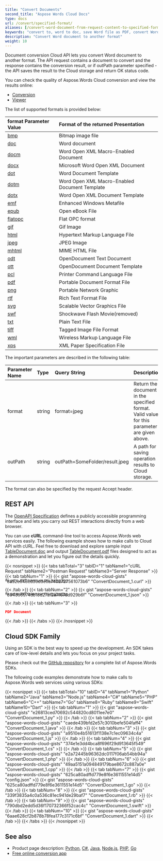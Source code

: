 ```yaml
---
title: "Convert Documents"
second_title: "Aspose Words Cloud Docs"
type: docs
url: /convert/specified-format/
aliases: [/convert-word-document-from-request-content-to-specified-format/]
keywords: "convert to, word to doc, save Word file as PDF, convert Word document to HTML, Word doc to HTML, convert PDF to Word, TIFF file"
description: "Convert Word document to another format"
weight: 10
---
```


Document conversion Cloud API lets you convert Word document to another format. The API request contains a document to convert and the response contains the conversion result, or if outPath parameter specified - the API saves the result to the Cloud storage and return OK status code. 

You can check the quality of Aspose.Words Cloud conversion and view the results online:

- [Conversion](https://products.aspose.app/words/conversion)
- [Viewer](https://products.aspose.app/words/viewer)

The list of supported formats is provided below:

|format Parameter Value|Format of the returned Presentation|
| :- | :- |
|[bmp](https://docs.fileformat.com/image/bmp/)|Bitmap image file|
|[doc](https://docs.fileformat.com/word-processing/doc/)|Word document|
|[docm](https://docs.fileformat.com/word-processing/docm/)|Word Open XML Macro-Enabled Document|
|[docx](https://docs.fileformat.com/word-processing/docx/)|Microsoft Word Open XML Document|
|[dot](https://docs.fileformat.com/word-processing/dot/)|Word Document Template|
|[dotm](https://docs.fileformat.com/word-processing/dotm/)|Word Open XML Macro-Enabled Document Template|
|[dotx](https://docs.fileformat.com/word-processing/dotx/)|Word Open XML Document Template|
|[emf](https://docs.fileformat.com/image/emf/)|Enhanced Windows Metafile|
|[epub](https://docs.fileformat.com/ebook/epub/)|Open eBook File|
|[flatopc](#)|Flat OPC format|
|[gif](https://docs.fileformat.com/image/gif/)|Gif Image|
|[html](https://docs.fileformat.com/web/html/)|Hypertext Markup Language File|
|[jpeg](https://docs.fileformat.com/image/jpeg/)|JPEG Image|
|[mhtml](https://docs.fileformat.com/web/mhtml/)|MIME HTML File|
|[odt](https://docs.fileformat.com/word-processing/odt/)|OpenDocument Text Document|
|[ott](https://docs.fileformat.com/word-processing/ott/)|OpenDocument Document Template|
|[pcl](https://docs.fileformat.com/page-description-language/pcl/)|Printer Command Language File|
|[pdf](https://docs.fileformat.com/pdf/)|Portable Document Format File|
|[png](https://docs.fileformat.com/Image/png/)|Portable Network Graphic|
|[rtf](https://docs.fileformat.com/word-processing/rtf/)|Rich Text Format File|
|[svg](https://docs.fileformat.com/page-description-language/svg/)|Scalable Vector Graphics File|
|[swf](https://docs.fileformat.com/page-description-language/swf/)|Shockwave Flash Movie(removed)|
|[txt](https://docs.fileformat.com/word-processing/txt/)|Plain Text File|
|[tiff](https://docs.fileformat.com/image/tiff/)|Tagged Image File Format|
|[wml](#)|Wireless Markup Language File|
|[xps](https://docs.fileformat.com/page-description-language/xps/)|XML Paper Specification File|

The important parameters are described in the following table:

|Parameter Name|Type|Query String|Description|
| :- | :- | :- | :- |
|format|string|format=jpeg|Return the document in the specified format. Valid values for this parameter are given above.|
|outPath|string|outPath=SomeFolder/result.jpeg|A path for saving operation results to Cloud storage.|

The format can also be specified by the request Accept header.

## REST API

The [OpenAPI Specification](https://apireference.aspose.cloud/words/#/Convert/ConvertDocument) defines a publicly accessible programming interface and lets you carry out REST interactions directly from a web browser.

You can use **cURL** command-line tool to access Aspose.Words web services easily. The following example shows how to make calls to Cloud API with cURL. Feel free to download and explore sample input [TableDocument.doc](TableDocument.doc) and output [TableDocument.pdf](TableDocument.pdf) files designed to act as a demonstration and let you figure out the details quickly.

{{< nosnippet >}}
{{< tabs tabTotal="3" tabID="1" tabName1="cURL Request" tabName2="Postman Request" tabName3="Server Response" >}}
{{< tab tabNum="1" >}}
{{< gist "aspose-words-cloud-gists" "8a52e648cd36d3e0a7402727561073b6" "ConvertDocument_1.curl" >}}

<p style="margin-top:-32px;font-size:80%;font-style:italic">To get a JWT token use this <a href="/words/getting-started/quickstart/">instruction</a></p>

{{< /tab >}}
{{< tab tabNum="2" >}}
{{< gist "aspose-words-cloud-gists" "894866974db18d27af2a7f67dd929b6f" "ConvertDocument_1.json" >}}

<p style="margin-top:-32px;font-size:80%;font-style:italic">To get a JWT token use this <a href="/words/getting-started/quickstart/">instruction</a></p>

{{< /tab >}}
{{< tab tabNum="3" >}}
```json
PDF Document 
```
{{< /tab >}}
{{< /tabs >}}
{{< /nosnippet >}}

## Cloud SDK Family

Using an SDK is the best way to speed up the development. An SDK takes care of low-level details and lets you focus on your project tasks.

Please check out the [GitHub repository](https://github.com/aspose-words-cloud) for a complete list of Aspose.Words SDKs.

The following code examples demonstrate how to make calls to Aspose.Words web services using various SDKs:

{{< nosnippet >}}
{{< tabs tabTotal="10" tabID="4" tabName1="Python" tabName2="Java" tabName3="Node.js" tabName4="C#" tabName5="PHP" tabName6="C++" tabName7="Go" tabName8="Ruby" tabName9="Swift" tabName10="Dart" >}}
{{< tab tabNum="1" >}}
{{< gist "aspose-words-cloud-gists" "e26813ced70692c544820cd8011ee7e0" "ConvertDocument_1.py" >}}
{{< /tab >}}
{{< tab tabNum="2" >}}
{{< gist "aspose-words-cloud-gists" "caede439bfd2e57c3010befe504faff4" "ConvertDocument_1.java" >}}
{{< /tab >}}
{{< tab tabNum="3" >}}
{{< gist "aspose-words-cloud-gists" "a9510e4b51613f1138e7c1ec09634c4a" "ConvertDocument_1.js" >}}
{{< /tab >}}
{{< tab tabNum="4" >}}
{{< gist "aspose-words-cloud-gists" "374e1e3dd4bca8f696f29d913645f549" "ConvertDocument_1.cs" >}}
{{< /tab >}}
{{< tab tabNum="5" >}}
{{< gist "aspose-words-cloud-gists" "e2a72445b96362dc0117f06ab54bb94a" "ConvertDocument_1.php" >}}
{{< /tab >}}
{{< tab tabNum="6" >}}
{{< gist "aspose-words-cloud-gists" "49aa5151a094849179bae8672c887a0e" "ConvertDocument_1.cpp" >}}
{{< /tab >}}
{{< tab tabNum="7" >}}
{{< gist "aspose-words-cloud-gists" "625ca80adffd779e8f6e3611551e14d5" "config.json" >}}
{{< gist "aspose-words-cloud-gists" "625ca80adffd779e8f6e3611551e14d5" "ConvertDocument_1.go" >}}
{{< /tab >}}
{{< tab tabNum="8" >}}
{{< gist "aspose-words-cloud-gists" "339f3835a4c0a536c81ec941de29baf7" "ConvertDocument_1.rb" >}}
{{< /tab >}}
{{< tab tabNum="9" >}}
{{< gist "aspose-words-cloud-gists" "790dbd2edd5d36f170732366f52cac4c" "ConvertDocument_1.swift" >}}
{{< /tab >}}
{{< tab tabNum="10" >}}
{{< gist "aspose-words-cloud-gists" "6aae628cf2b878b78fea177c3171c6bf" "ConvertDocument_1.dart" >}}
{{< /tab >}}
{{< /tabs >}}
{{< /nosnippet >}}

## See also

- Product page description: <a href="https://products.aspose.cloud/words/python/convert" target="_blank">Python</a>, <a href="https://products.aspose.cloud/words/net/convert" target="_blank">C#</a>, <a href="https://products.aspose.cloud/words/java/convert" target="_blank">Java</a>, <a href="https://products.aspose.cloud/words/nodejs/convert" target="_blank">Node.js</a>, <a href="https://products.aspose.cloud/words/php/convert" target="_blank">PHP</a>, <a href="https://products.aspose.cloud/words/go/convert" target="_blank">Go</a>
- <a href="https://products.aspose.app/words/conversion" target="_blank">Free online conversion app</a>
